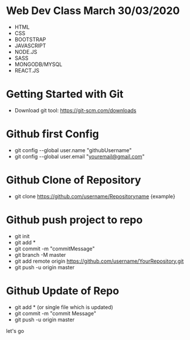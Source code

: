 # Web Dev Class March 30/03/2020

 - HTML
 - CSS
 - BOOTSTRAP
 - JAVASCRIPT
 - NODE.JS
 - SASS
 - MONGODB/MYSQL
 - REACT.JS

# Getting Started with Git
* Download git tool: https://git-scm.com/downloads

# Github first Config
* git config --global user.name "githubUsername"
* git config --global user.email "youremail@gmail.com"

# Github Clone of Repository
* git clone https://github.com/username/Repositoryname {example}

# Github push project to repo
* git init
* git add *
* git commit -m "commitMessage"
* git branch -M master
* git add remote origin https://github.com/username/YourRepository.git
* git push -u origin master

# Github Update of Repo
* git add * (or single file which is updated)
* git commit -m "commit Message"
* git push -u origin master

let's go